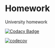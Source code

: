 # Homework
University homework

[![Codacy Badge](https://api.codacy.com/project/badge/Grade/46357a8c9f1a46c4b46c40323766d12f)](https://www.codacy.com/app/yuniyakim/SPbU_Homework?utm_source=github.com&amp;utm_medium=referral&amp;utm_content=yuniyakim/SPbU_Homework&amp;utm_campaign=Badge_Grade)

[![codecov](https://codecov.io/gh/yuniyakim/SPbU_Homework/branch/master/graph/badge.svg)](https://codecov.io/gh/yuniyakim/SPbU_Homework)
